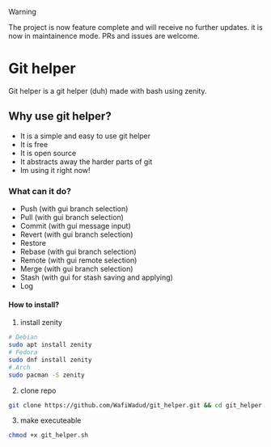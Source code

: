 > [!WARNING]
> The project is now feature complete and will receive no further updates. it is now in maintainence mode. PRs and issues are welcome.
# Git helper
Git helper is a git helper (duh) made with bash using zenity.

## Why use git helper?

- It is a simple and easy to use git helper
- It is free
- It is open source
- It abstracts away the harder parts of git
- Im using it right now!

### What can it do?

- Push (with gui branch selection)
- Pull (with gui branch selection)
- Commit (with gui message input)
- Revert (with gui branch selection)
- Restore
- Rebase (with gui branch selection)
- Remote (with gui remote selection)
- Merge (with gui branch selection)
- Stash (with gui for stash saving and applying)
- Log

#### How to install?
1. install zenity
```bash
# Debian
sudo apt install zenity
# Fedora
sudo dnf install zenity
# Arch
sudo pacman -S zenity
```
2. clone repo
```bash
git clone https://github.com/WafiWadud/git_helper.git && cd git_helper
```
3. make executeable
```bash
chmod +x git_helper.sh
```
